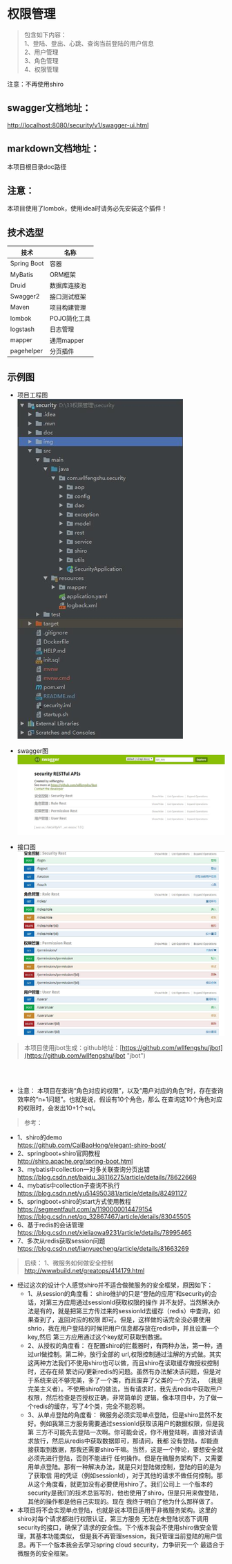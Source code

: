 # 权限管理

> 包含如下内容：  
> 1、登陆、登出、心跳、查询当前登陆的用户信息  
> 2、用户管理  
> 3、角色管理  
> 4、权限管理  

注意：不再使用shiro

## swagger文档地址：
  [http://localhost:8080/security/v1/swagger-ui.html](http://localhost:8080/security/v1/swagger-ui.html "http://localhost:8080/security/v1/swagger-ui.html")

## markdown文档地址：
  本项目根目录doc路径

## 注意：
   本项目使用了lombok，使用idea时请务必先安装这个插件！

## 技术选型
技术 | 名称
----|------
Spring Boot | 容器  
MyBatis | ORM框架
Druid | 数据库连接池
Swagger2 | 接口测试框架
Maven | 项目构建管理
lombok | POJO简化工具
logstash | 日志管理
mapper | 通用mapper
pagehelper | 分页插件

## 示例图

- 项目工程图  
![工程结构图](./img/project.jpg)

- swagger图  
![swagger图](./img/swagger.jpg)

- 接口图  
![接口图](./img/swagger-interface.jpg)



> 本项目使用jbot生成：github地址：[https://github.com/wllfengshu/jbot](https://github.com/wllfengshu/jbot "jbot")


<br/><br/>

- 注意：
本项目在查询“角色对应的权限”，以及“用户对应的角色”时，存在查询效率的“n+1问题”。也就是说，假设有10个角色，那么
在查询这10个角色对应的权限时，会发出10+1个sql。

> 参考：  
- 1、shiro的demo  
https://github.com/CaiBaoHong/elegant-shiro-boot/
- 2、springboot+shiro官网教程  
http://shiro.apache.org/spring-boot.html
- 3、mybatis中collection一对多关联查询分页出错  
https://blog.csdn.net/baidu_38116275/article/details/78622669
- 4、mybatis中collection子查询不执行  
https://blog.csdn.net/yu514950381/article/details/82491127
- 5、springboot+shiro的start方式使用教程  
https://segmentfault.com/a/1190000014479154  
https://blog.csdn.net/qq_32867467/article/details/83045505
- 6、基于redis的会话管理  
https://blog.csdn.net/xieliaowa9231/article/details/78995465
- 7、多次从redis获取session问题  
https://blog.csdn.net/lianyuecheng/article/details/81663269


> 后续：
1、微服务如何做安全控制  
http://wwwbuild.net/greatops/414179.html

- 经过这次的设计个人感觉shiro并不适合做微服务的安全框架，原因如下：
  - 1、从session的角度看：
shiro维护的只是“登陆的应用”和security的会话，对第三方应用通过sessionId获取权限的操作
并不友好。当然解决办法是有的，就是把第三方传过来的sessionId去缓存（redis）中查询，如果查到了，返回对应的权限
即可。但是，这样做的话完全没必要使用shrio，我在用户登陆的时候把用户信息都存放在redis中，并且设置一个key,然后
第三方应用通过这个key就可获取到数据。
  - 2、从授权的角度看：
在配置shiro的拦截器时，有两种办法，第一种，通过url做控制。第二种，放行全部的
url,权限控制通过注解的方式做。其实这两种方法我们不使用shiro也可以做，而且shiro在读取缓存做授权控制时，还存在频
繁访问/更新redis的问题。虽然有办法解决该问题，但是对于系统来说不够完美，多了一个类，而且废弃了父类的一个方法，
（我是完美主义者）。不使用shiro的做法，当有请求时，我先去redis中获取用户权限，然后检查是否授权正确，非常简单的
逻辑，像本项目中，为了做一个redis的缓存，写了4个类，完全不能忍啊。
  - 3、从单点登陆的角度看：
微服务必须实现单点登陆，但是shiro显然不友好。例如我第三方服务需要通过sessionId获取该用户的数据权限，但是我第
三方不可能先去登陆一次啊。你可能会说，你不用登陆啊，直接对该请求放行，然后从redis中获取数据即可，那请问，我都
没有登陆，却能直接获取到数据，那我还需要shiro干嘛。当然，这是一个悖论，要想安全就必须先进行登陆，否则不能进行
任何操作。但是在微服务架构下，又需要用单点登陆。那有一种解决办法，就是只对登陆做控制，登陆的目的是为了获取信
用的凭证（例如sessionId），对于其他的请求不做任何控制。那从这个角度看，就更加没有必要使用shiro了。我们公司上
一个版本的security是我们的技术总监写的，他也使用了shiro，但是只用来做登陆，其他的操作都是他自己实现的。现在
我终于明白了他为什么那样做了。
- 本项目将不会实现单点登陆，也就是说本项目适用于非微服务架构。这里的shiro对每个请求都进行权限认证，第三方服务
无法在未登陆状态下调用security的接口，确保了请求的安全性。下个版本我会不使用shiro做安全管理，其基本功能类似，
但是我不再管理session，我只管理当前登陆的用户信息。再下一个版本我会去学习spring cloud security，力争研究一个
最适合于微服务的安全框架。
